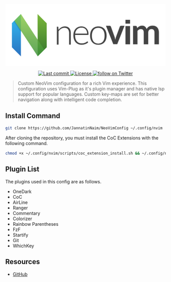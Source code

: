 <img src="./src/image/neovim_banner.png" alt="NeoVim Banner" align="center">

<div align="center">
<p>
    <a href="https://github.com/JannatinNaim/NeoVimConfig/pulse">
      <img alt="Last commit" src="https://img.shields.io/github/last-commit/JannatinNaim/NeoVimConfig"/>
    </a>
    <a href="https://github.com/JannatinNaim/NeoVimConfig/blob/main/LICENSE">
      <img src="https://img.shields.io/github/license/JannatinNaim/NeoVimConfig?style=flat-square&logo=GNU&label=License" alt="License"
    />
    <a href="https://twitter.com/intent/follow?screen_name=JannatinNaimJN">
      <img src="https://img.shields.io/twitter/follow/JannatinNaimJN?style=social&logo=twitter" alt="follow on Twitter">
    </a>
</p>
</div>

> Custom NeoVim configuration for a rich Vim experience. This configuration uses Vim-Plug as it's plugin manager and has native lsp support for popular languages. Custom key-maps are set for better navigation along with intelligent code completion.

## Install Command

```bash
git clone https://github.com/JannatinNaim/NeoVimConfig ~/.config/nvim
```

After cloning the repository, you must install the CoC Extensions with the following command.

```bash
chmod +x ~/.config/nvim/scripts/coc_extension_install.sh && ~/.config/nvim/scripts/coc_extension_install.sh
```

## Plugin List

The plugins used in this config are as follows.

-   OneDark
-   CoC
-   AirLine
-   Ranger
-   Commentary
-   Colorizer
-   Rainbow Parentheses
-   FzF
-   Startify
-   Git
-   WhichKey

## Resources

-   [GitHub](https://github.com/JannatinNaim/NeoVimConfig)
